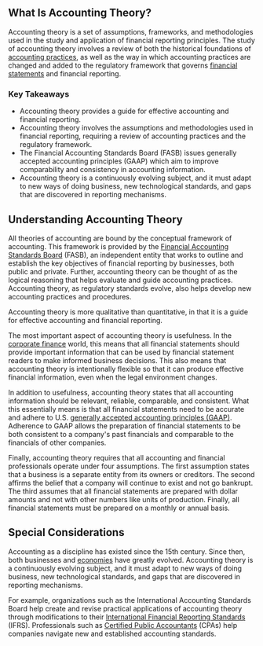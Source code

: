 ## What Is Accounting Theory?

Accounting theory is a set of assumptions, frameworks, and methodologies used in the study and application of financial reporting principles. The study of accounting theory involves a review of both the historical foundations of [accounting practices](https://www.investopedia.com/terms/a/accounting-practice.asp), as well as the way in which accounting practices are changed and added to the regulatory framework that governs [financial statements](https://www.investopedia.com/terms/f/financial-statements.asp) and financial reporting.

### Key Takeaways

-   Accounting theory provides a guide for effective accounting and financial reporting.
-   Accounting theory involves the assumptions and methodologies used in financial reporting, requiring a review of accounting practices and the regulatory framework.  
-   The Financial Accounting Standards Board (FASB) issues generally accepted accounting principles (GAAP) which aim to improve comparability and consistency in accounting information.
-   Accounting theory is a continuously evolving subject, and it must adapt to new ways of doing business, new technological standards, and gaps that are discovered in reporting mechanisms.

## Understanding Accounting Theory

All theories of accounting are bound by the conceptual framework of accounting. This framework is provided by the [Financial Accounting Standards Board](https://www.investopedia.com/terms/f/fasb.asp) (FASB), an independent entity that works to outline and establish the key objectives of financial reporting by businesses, both public and private. Further, accounting theory can be thought of as the logical reasoning that helps evaluate and guide accounting practices. Accounting theory, as regulatory standards evolve, also helps develop new accounting practices and procedures.

Accounting theory is more qualitative than quantitative, in that it is a guide for effective accounting and financial reporting.

The most important aspect of accounting theory is usefulness. In the [corporate finance](https://www.investopedia.com/terms/c/corporatefinance.asp) world, this means that all financial statements should provide important information that can be used by financial statement readers to make informed business decisions. This also means that accounting theory is intentionally flexible so that it can produce effective financial information, even when the legal environment changes.

In addition to usefulness, accounting theory states that all accounting information should be relevant, reliable, comparable, and consistent. What this essentially means is that all financial statements need to be accurate and adhere to U.S. [generally accepted accounting principles (GAAP)](https://www.investopedia.com/terms/g/gaap.asp). Adherence to GAAP allows the preparation of financial statements to be both consistent to a company's past financials and comparable to the financials of other companies.

Finally, accounting theory requires that all accounting and financial professionals operate under four assumptions. The first assumption states that a business is a separate entity from its owners or creditors. The second affirms the belief that a company will continue to exist and not go bankrupt. The third assumes that all financial statements are prepared with dollar amounts and not with other numbers like units of production. Finally, all financial statements must be prepared on a monthly or annual basis.

## Special Considerations

Accounting as a discipline has existed since the 15th century. Since then, both businesses and [economies](https://www.investopedia.com/terms/e/economy.asp) have greatly evolved. Accounting theory is a continuously evolving subject, and it must adapt to new ways of doing business, new technological standards, and gaps that are discovered in reporting mechanisms.

For example, organizations such as the International Accounting Standards Board help create and revise practical applications of accounting theory through modifications to their [International Financial Reporting Standards](https://www.investopedia.com/terms/i/ifrs.asp) (IFRS). Professionals such as [Certified Public Accountants](https://www.investopedia.com/terms/c/cpa.asp) (CPAs) help companies navigate new and established accounting standards.